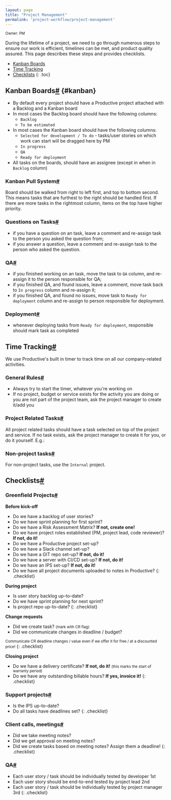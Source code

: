 ```yaml
---
layout: page
title: "Project Management"
permalink: 'project-workflow/project-management'
---
```

<small class="owner">Owner: PM</small>

During the lifetime of a project, we need to go through numerous steps to ensure our work is efficient, timelines can be met, and product quality assured. This page describes these steps and provides checklists.

- [Kanban Boards](#kanban)
- [Time Tracking](#time-tracking)
- [Checklists](#checklists)
{: .toc}

## Kanban Boards[#](#kanban) {#kanban}

- By default every project should have a Productive project attached with a Backlog and a Kanban board
- In most cases the Backlog board should have the following columns:
    - ```Backlog```
    - ```To be estimated```
- In most cases the Kanban board should have the following columns:
    - ```Selected for development / To do``` - tasks/user stories on which work can start will be dragged here by PM
    - ```In progress```
    - ```QA```
    - ```Ready for deployment```
- All tasks on the boards, should have an assignee (except in when in ```Backlog``` column)

### Kanban Pull System[#](#kanban-pull-system)

Board should be walked from right to left first, and top to bottom second. This means tasks that are furthest to the right should be handled first. If there are more tasks in the rightmost column, items on the top have higher priority.

### Questions on Tasks[#](#kanban-questions)

- if you have a question on an task, leave a comment and re-assign task to the person you asked the question from;
- if you answer a question, leave a comment and re-assign task to the person who asked the question.

### QA[#](#kanban-qa)

- if you finished working on an task, move the task to ```QA``` column, and re-assign it to the person responsible for QA;
- if you finished QA, and found issues, leave a comment, move task back to ```In progress``` column and re-assign it;
- if you finished QA, and found no issues, move task to ```Ready for deployment``` column and re-assign to person responsible for deployment.

### Deployment[#](#kanban-deployment)

- whenever deploying tasks from ```Ready for deployment```, responsible should mark task as completed

## Time Tracking[#](#time-tracking)
We use Productive's built in timer to track time on all our company-related activities.

### General Rules[#](#time-tracking-general-rules)

- Always try to start the timer, whatever you're working on
- If no project, budget or service exists for the activity you are doing or you are not part of the project team, ask the project manager to create it/add you

### Project Related Tasks[#](#time-tracking-project-related-tasks)

All project related tasks should have a task selected on top of the project and service. If no task exists, ask the project manager to create it for you, or do it yourself. E.g.:

### Non-project tasks[#](#time-tracking-non-project-tasks)

For non-project tasks, use the ```Internal``` project.

## Checklists[#](#checklists)

### Greenfield Projects[#](#checklists-greenfield-projects)
**Before kick-off**
- Do we have a backlog of user stories?
- Do we have sprint planning for first sprint?
- Do we have a Risk Assessment Matrix? **If not, create one!**
- Do we have project roles established (PM, project lead, code reviewer)? **If not, do it!**
- Do we have a Productive project set-up?
- Do we have a Slack channel set-up?
- Do we have a GIT repo set-up? **If not, do it!**
- Do we have a server with CI/CD set-up? **If not, do it!**
- Do we have an IPS set-up? **If not, do it!**
- Do we have all project documents uploaded to notes in Productive?
{: .checklist}

**During project**
- Is user story backlog up-to-date?
- Do we have sprint planning for next sprint?
- Is project repo up-to-date?
{: .checklist}

**Change requests**
- Did we create task? <small>(mark with CR flag)</small>
- Did we communicate changes in deadline / budget?

<small class="note">Communicate CR deadline changes / value even if we offer it for free / at a discounted price!</small> 
{: .checklist}

**Closing project**
- Do we have a delivery certificate? **If not, do it!** <small>(this marks the start of warranty period)</small>
- Do we have any outstanding billable hours? **If yes, invoice it!**
{: .checklist}

### Support projects[#](#checklists-support-projects)
- Is the IPS up-to-date?
- Do all tasks have deadlines set?
{: .checklist}

### Client calls, meetings[#](#checklists-meetings)
- Did we take meeting notes?
- Did we get approval on meeting notes?
- Did we create tasks based on meeting notes? Assign them a deadline!
{: .checklist}

### QA[#](#checklists-qa)
- Each user story / task should be individually tested by developer 1st
- Each user story should be end-to-end tested by project lead 2nd
- Each user story / task should be individually tested by project manager 3rd
{: .checklist}